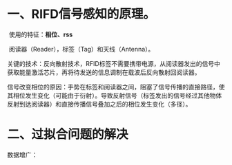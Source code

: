 

# 一、RIFD信号感知的原理。

​		使用的特征：**相位、rss**

​		阅读器（Reader），标签（Tag）和天线（Antenna）。

​		关键的技术：反向散射技术，RFID标签不需要携带电源，从阅读器发出的信号中获取能量激活芯片，再将待发送的信息调制在载波后反向散射回阅读器。

​		信号改变相位的原因：手势在标签和阅读器之间，阻塞了信号传播的直接路径，使其相位发生变化（可能由于衍射）。导致反射信号（标签发出的信号经过其他物体反射到达阅读器）和直接传播信号叠加之后的相位发生变化（多径）。

# 二、过拟合问题的解决

数据增广：
